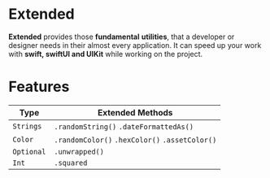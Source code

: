 # Extended
 
**Extended** provides those **fundamental** **utilities**, that a developer or designer needs in their almost every application. It can speed up your work with **swift, swiftUI and UIKit** while working on the project.

# Features

| Type         |  Extended Methods                                   |
| -------------| --------------------------------------------------- |
| `Strings`    | `.randomString()` `.dateFormattedAs()`              |
| `Color`      | `.randomColor()` `.hexColor()` `.assetColor()`      |
| `Optional`   | `.unwrapped()`                                      |
| `Int`        | `.squared`                                          |

